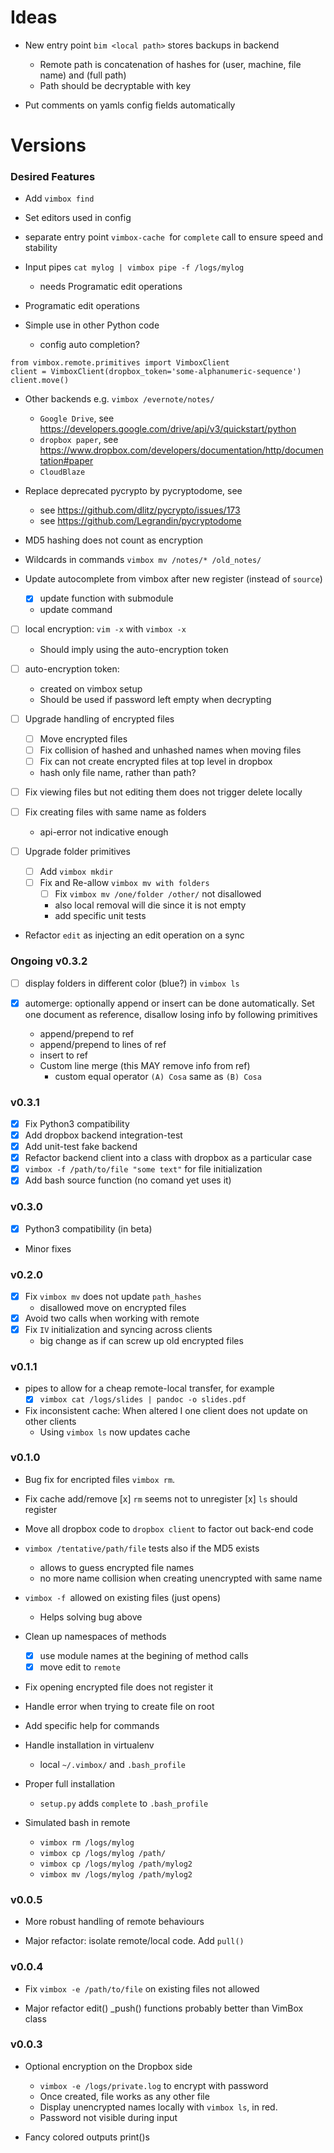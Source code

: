 # Ideas

* New entry point `bim <local path>` stores backups in backend
  - Remote path is concatenation of hashes for (user, machine, file name) and
    (full path)  
  - Path should be decryptable with key  

* Put comments on yamls config fields automatically

# Versions

### Desired Features

* Add `vimbox find` 

* Set editors used in config

* separate entry point `vimbox-cache `for `complete` call to ensure speed and
  stability

* Input pipes `cat mylog | vimbox pipe -f /logs/mylog`
    - needs Programatic edit operations

* Programatic edit operations

* Simple use in other Python code 
    - config auto completion?

```
from vimbox.remote.primitives import VimboxClient
client = VimboxClient(dropbox_token='some-alphanumeric-sequence')
client.move()
```

* Other backends e.g. `vimbox /evernote/notes/`
    - `Google Drive`, see https://developers.google.com/drive/api/v3/quickstart/python
    - `dropbox paper`, see https://www.dropbox.com/developers/documentation/http/documentation#paper 
    - `CloudBlaze` 

* Replace deprecated pycrypto by pycryptodome, see
    - see https://github.com/dlitz/pycrypto/issues/173 
    - see https://github.com/Legrandin/pycryptodome

* MD5 hashing does not count as encryption 

* Wildcards in commands `vimbox mv /notes/* /old_notes/`

* Update autocomplete from vimbox after new register (instead of `source`)
    - [x] update function with submodule
    * update command

- [ ] local encryption: `vim -x` with `vimbox -x`
    - Should imply using the auto-encryption token
- [ ] auto-encryption token:
    - created on vimbox setup 
    - Should be used if password left empty when decrypting
- [ ] Upgrade handling of encrypted files
    - [ ] Move encrypted files
    - [ ] Fix collision of hashed and unhashed names when moving files
    - [ ] Fix can not create encrypted files at top level in dropbox
    - hash only file name, rather than path?

- [ ] Fix viewing files but not editing them does not trigger delete locally
- [ ] Fix creating files with same name as folders 
    - api-error not indicative enough

- [ ] Upgrade folder primitives
    - [ ] Add `vimbox mkdir`
    - [ ] Fix and Re-allow `vimbox mv with folders` 
        - [ ] Fix `vimbox mv /one/folder /other/` not disallowed
        - also local removal will die since it is not empty
        - add specific unit tests

* Refactor `edit` as injecting an edit operation on a sync

### Ongoing v0.3.2

- [ ] display folders in different color (blue?) in `vimbox ls`

- [x] automerge: optionally append or insert can be done automatically. Set 
    one document as reference, disallow losing info by following primitives
    - append/prepend to ref
    - append/prepend to lines of ref
    - insert to ref
    - Custom line merge (this MAY remove info from ref)   
        - custom equal operator `(A) Cosa` same as `(B) Cosa` 

### v0.3.1

- [x] Fix Python3 compatibility 
- [x] Add dropbox backend integration-test
- [x] Add unit-test fake backend
- [x] Refactor backend client into a class with dropbox as a particular case
- [x] `vimbox -f /path/to/file "some text"` for file initialization
- [x] Add bash source function (no comand yet uses it)

### v0.3.0

- [x] Python3 compatibility (in beta)
- Minor fixes

### v0.2.0

- [x] Fix `vimbox mv` does not update `path_hashes`
    - disallowed move on encrypted files
- [x] Avoid two calls when working with remote
- [x] Fix `IV` initialization and syncing across clients
    - big change as if can screw up old encrypted files

### v0.1.1

* pipes to allow for a cheap remote-local transfer, for example
    - [x] `vimbox cat /logs/slides | pandoc -o slides.pdf`

* Fix inconsistent cache: When altered I one client does not update on other clients
    - Using `vimbox ls` now updates cache

### v0.1.0

* Bug fix for encripted files `vimbox rm`.

* Fix cache add/remove
    [x] `rm` seems not to unregister
    [x] `ls` should register

* Move all dropbox code to `dropbox client` to factor out back-end code

* `vimbox /tentative/path/file` tests also if the MD5 exists
    - allows to guess encrypted file names
    - no more name collision when creating unencrypted with same name

* `vimbox -f `allowed on existing files (just opens)
    - Helps solving bug above

* Clean up namespaces of methods
    - [x] use module names at the begining of method calls
    - [x] move edit to `remote`

* Fix opening encrypted file does not register it

* Handle error when trying to create file on root

* Add specific help for commands

* Handle installation in virtualenv
    - local `~/.vimbox/` and `.bash_profile`

* Proper full installation
    - `setup.py` adds `complete` to `.bash_profile`

* Simulated bash in remote

    - `vimbox rm /logs/mylog`
    - `vimbox cp /logs/mylog /path/`
    - `vimbox cp /logs/mylog /path/mylog2`
    - `vimbox mv /logs/mylog /path/mylog2`

### v0.0.5

* More robust handling of remote behaviours

* Major refactor: isolate remote/local code. Add `pull()`

### v0.0.4

* Fix `vimbox -e /path/to/file` on existing files not allowed

* Major refactor edit() _push() functions probably better than VimBox class

### v0.0.3

* Optional encryption on the Dropbox side
    - `vimbox -e /logs/private.log` to encrypt with password
    - Once created, file works as any other file
    - Display unencrypted names locally with `vimbox ls`, in red.
    - Password not visible during input

* Fancy colored outputs print()s

